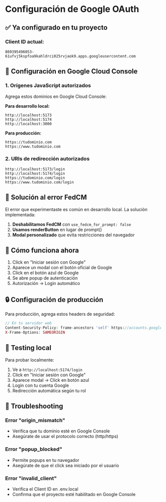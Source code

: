 # Configuración de Google OAuth

## ✅ Ya configurado en tu proyecto

### Client ID actual:
```
869395496053-61ufvj5kspfoa9kahldrci025rvjaok9.apps.googleusercontent.com
```

## 🔧 Configuración en Google Cloud Console

### 1. Orígenes JavaScript autorizados
Agrega estos dominios en Google Cloud Console:

**Para desarrollo local:**
```
http://localhost:5173
http://localhost:5174
http://localhost:3000
```

**Para producción:**
```
https://tudominio.com
https://www.tudominio.com
```

### 2. URIs de redirección autorizados
```
http://localhost:5173/login
http://localhost:5174/login
https://tudominio.com/login
https://www.tudominio.com/login
```

## 🚀 Solución al error FedCM

El error que experimentaste es común en desarrollo local. La solución implementada:

1. **Deshabilitamos FedCM** con `use_fedcm_for_prompt: false`
2. **Usamos renderButton** en lugar de prompt() 
3. **Modal personalizado** que evita restricciones del navegador

## 📱 Cómo funciona ahora

1. Click en "Iniciar sesión con Google"
2. Aparece un modal con el botón oficial de Google
3. Click en el botón azul de Google
4. Se abre popup de autenticación
5. Autorización → Login automático

## 🔒 Configuración de producción

Para producción, agrega estos headers de seguridad:

```php
// En tu servidor web
Content-Security-Policy: frame-ancestors 'self' https://accounts.google.com
X-Frame-Options: SAMEORIGIN
```

## 🎯 Testing local

Para probar localmente:
1. Ve a `http://localhost:5174/login`
2. Click en "Iniciar sesión con Google"
3. Aparece modal → Click en botón azul
4. Login con tu cuenta Google
5. Redirección automática según tu rol

## 🔧 Troubleshooting

### Error "origin_mismatch"
- Verifica que tu dominio esté en Google Console
- Asegúrate de usar el protocolo correcto (http/https)

### Error "popup_blocked"
- Permite popups en tu navegador
- Asegúrate de que el click sea iniciado por el usuario

### Error "invalid_client"
- Verifica el Client ID en .env.local
- Confirma que el proyecto esté habilitado en Google Console